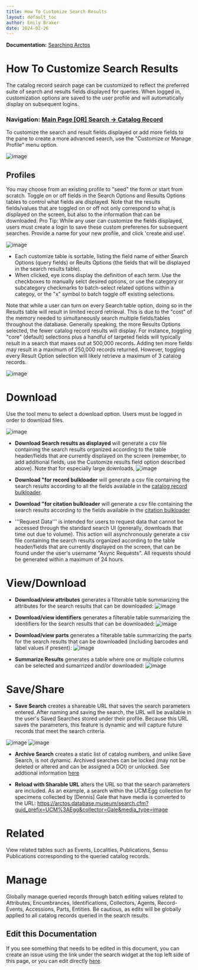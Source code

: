```yaml
---
title: How To Customize Search Results
layout: default_toc
author: Emily Braker
date: 2024-02-26
---
```


**Documentation:** [Searching Arctos](https://github.com/ArctosDB/documentation-wiki/edit/gh-pages/_how_to/How-to-Search-for-Specimens.markdown)

# How To Customize Search Results

The catalog record search page can be customized to reflect the preferred suite of search and results fields displayed for queries. When logged in, customization options are saved to the user profile and will automatically display on subsequent logins.

### Navigation: [Main Page [OR] Search -> Catalog Record](https://arctos.database.museum/search.cfm)


To customize the search and result fields displayed or add more fields to the pane to create a more advanced search, use the "Customize or Manage Profile" menu option. 

![image](https://github.com/ArctosDB/documentation-wiki/assets/11336485/30a66614-f458-42e8-9d81-874e9e2f79cf)

## Profiles

You may choose from an existing profile to "seed" the form or start from scratch. Toggle on or off fields in the Search Options and Results Options tables to control what fields are displayed. Note that the results fields/values that are toggled on or off not only correspond to what is displayed on the screen, but also to the information that can be downloaded. Pro Tip: While any user can customize the fields displayed, users must create a login to save these custom preferenes for subsequent searches. Provide a name for your new profile, and click 'create and use'.

![image](https://github.com/ArctosDB/documentation-wiki/assets/11336485/64853aa2-6262-45d0-8e89-b088fe0c5346)

* Each customize table is sortable, listing the field name of either Search Options (query fields) or Reults Options (the fields that will be displayed in the search results table).
* When clicked, eye icons display the definition of each term. Use the checkboxes to manually selct desired options, or use the category or subcategory checkmarks to batch-select related options within a categoy, or the "x" symbol to batch toggle off existing selections.

Note that while a user can turn on every Search table option, doing so in the Results table will result in limited record retrieval. This is due to the "cost" of the memory needed to simultaneously search multiple fields/tables throughout the database. Generally speaking, the more Results Options selected, the fewer catalog record results will display. For instance, toggling "core" (default) selections plus a handful of targeted fields will typically result in a search that maxes out at 500,000 records. Adding ten more fields may result in a maximum of 250,000 records returned. However, toggling every Result Option selection will likely retrieve a maximum of 3 catalog records. 

![image](https://github.com/ArctosDB/documentation-wiki/assets/11336485/882cc1c9-785a-4fbc-848e-a62c50441f66)

# Download

Use the tool menu to select a download option. Users must be logged in order to download files. 

![image](https://github.com/ArctosDB/documentation-wiki/assets/11336485/f12af684-d86d-46b7-a03e-1bb4bd780d33)

* **Download Search results as displayed** will generate a csv file containing the search results organized according to the table header/fields that are currently displayed on the screen (remember, to add additional fields, use the Customize results field option described above). Note that for especially large downloads, 
  ![image](https://github.com/ArctosDB/documentation-wiki/assets/11336485/e9c1fb07-f23b-4f52-9495-42cd63d907b2)
  
* **Download "for record bulkloader** will generate a csv file containing the search results according to all the fields available in the [catalog record bulkloader](https://arctos.database.museum/Bulkloader/bulkloaderBuilder.cfm).
  
* **Download "for citation bulkloader** will generate a csv file containing the search results according to the fields available in the [citation bulkloader](https://arctos.database.museum/tools/BulkloadCitations.cfm?action=ld)

* '''Request Data''' is intended for users to request data that cannot be accessed through the standard search UI (generally, downloads that time out due to volume). This action will asynchronously generate a csv file containing the search results organized according to the table header/fields that are currently displayed on the screen, that can be found under the user's username "Async Requests". All requests should be generated within a maximum of 24 hours.

# View/Download

* **Download/view attributes** generates a filterable table summarizing the attributes for the search results that can be downloaded:
  ![image](https://github.com/ArctosDB/documentation-wiki/assets/11336485/df9fe60d-08de-4732-8786-f19321bfc843)
  
* **Download/view identifiers** generates a filterable table summarizing the identifiers for the search results that can be downloaded:
![image](https://github.com/ArctosDB/documentation-wiki/assets/11336485/6247c35f-5a02-4503-b4a0-62c92f642162)

* **Download/view parts** generates a filterable table summarizing the parts for the search results that can be downloaded (including barcodes and label values if present):
![image](https://github.com/ArctosDB/documentation-wiki/assets/11336485/f5a31250-84fd-4c98-89c6-032456bcef0e)

* **Summarize Results** generates a table where one or multiple columns can be selected and sumarrized and/or downloaded:
  ![image](https://github.com/ArctosDB/documentation-wiki/assets/11336485/9d594053-5621-4799-b9df-409ff5b466f0)

# Save/Share

* **Save Search** creates a shareable URL that saves the search parameters entered. After naming and saving the search, the URL will be available in the user's Saved Searches stored under their profile. Because this URL saves the parameters, this feature is dynamic and will capture future records that meet the search criteria.
  
![image](https://github.com/ArctosDB/documentation-wiki/assets/11336485/0004a7bd-88b0-43c5-8c3c-57c574385dae)
![image](https://github.com/ArctosDB/documentation-wiki/assets/11336485/8a1f3271-d15b-479f-be02-5534ae681475)


* **Archive Search** creates a static list of catalog numbers, and unlike Save Search, is not dynamic. Archived searches can be locked (may not be deleted or altered and can be assigned a DOI) or unlocked. See addtional information [here](https://handbook.arctosdb.org/documentation/archive.html)

* **Reload with Sharable URL** alters the URL so that the search parameters are included. As an example, a search within the UCM:Egg collection for specimens collected by [Dennis] Gale that have media is converted to the URL: https://arctos.database.museum/search.cfm?guid_prefix=UCM%3AEgg&collector=Gale&media_type=image
  
# Related

View related tables such as Events, Localities, Publications, Sensu Publications corresponding to the queried catalog records.

# Manage

Globally manage queried records through batch editing values related to Attributes, Encumbrances, Identifications, Collectors, Agents, Record-Events, Accessions, Parts, Entities. Be cautious, as edits will be globally applied to all catalog records queried in the search results.
  
## Edit this Documentation

If you see something that needs to be edited in this document, you can create an issue using the link under the search widget at the top left side of this page, or you can edit directly <a href="https://github.com/ArctosDB/documentation-wiki/edit/gh-pages/_how_to/How_To_Customize_Search.markdown" target="_blank">here</a>.
